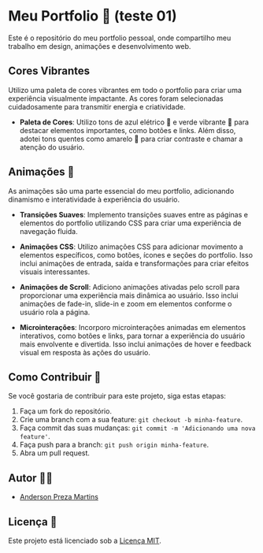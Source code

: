 # Meu Portfolio 🎨  (teste 01)

Este é o repositório do meu portfolio pessoal, onde compartilho meu trabalho em design, animações e desenvolvimento web.

## Cores Vibrantes 

Utilizo uma paleta de cores vibrantes em todo o portfolio para criar uma experiência visualmente impactante. As cores foram selecionadas cuidadosamente para transmitir energia e criatividade.

- **Paleta de Cores**: Utilizo tons de azul elétrico 💙 e verde vibrante 💚 para destacar elementos importantes, como botões e links. Além disso, adotei tons quentes como amarelo 💛 para criar contraste e chamar a atenção do usuário.

## Animações 🚀

As animações são uma parte essencial do meu portfolio, adicionando dinamismo e interatividade à experiência do usuário.

- **Transições Suaves**: Implemento transições suaves entre as páginas e elementos do portfolio utilizando CSS para criar uma experiência de navegação fluida.
  
- **Animações CSS**: Utilizo animações CSS para adicionar movimento a elementos específicos, como botões, ícones e seções do portfolio. Isso inclui animações de entrada, saída e transformações para criar efeitos visuais interessantes.
  
- **Animações de Scroll**: Adiciono animações ativadas pelo scroll para proporcionar uma experiência mais dinâmica ao usuário. Isso inclui animações de fade-in, slide-in e zoom em elementos conforme o usuário rola a página.
  
- **Microinterações**: Incorporo microinterações animadas em elementos interativos, como botões e links, para tornar a experiência do usuário mais envolvente e divertida. Isso inclui animações de hover e feedback visual em resposta às ações do usuário.

## Como Contribuir 🤝

Se você gostaria de contribuir para este projeto, siga estas etapas:

1. Faça um fork do repositório.
2. Crie uma branch com a sua feature: `git checkout -b minha-feature`.
3. Faça commit das suas mudanças: `git commit -m 'Adicionando uma nova feature'`.
4. Faça push para a branch: `git push origin minha-feature`.
5. Abra um pull request.

## Autor 👨‍💻

- [Anderson Preza Martins](https://github.com/AndersonMartins1)

## Licença 📝

Este projeto está licenciado sob a [Licença MIT](https://opensource.org/licenses/MIT).
